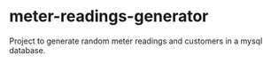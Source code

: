 # meter-readings-generator
Project to generate random meter readings and customers in a mysql database.
